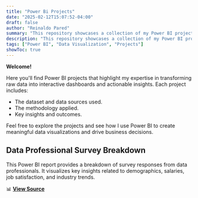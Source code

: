 ```yaml
---
title: "Power Bi Projects"
date: "2025-02-12T15:07:52-04:00"
draft: false
author: "Reinaldo Pared"
summary: "This repository showcases a collection of my Power BI projects focused on data visualization, business intelligence, and analytics."
description: "This repository showcases a collection of my Power BI projects focused on data visualization, business intelligence, and analytics."
tags: ["Power BI", "Data Visualization", "Projects"]
showToc: true
---
```


**Welcome!**

Here you'll find Power BI projects that highlight my expertise in transforming raw data into interactive dashboards and actionable insights. Each project includes:

- The dataset and data sources used.
- The methodology applied.
- Key insights and outcomes.

Feel free to explore the projects and see how I use Power BI to create meaningful data visualizations and drive business decisions.

## **Data Professional Survey Breakdown**

This Power BI report provides a breakdown of survey responses from data professionals. It visualizes key insights related to demographics, salaries, job satisfaction, and industry trends.

📊 [**View Source**](https://github.com/reipared/PowerBI_Data_Professional_Survey_Breakdown)
